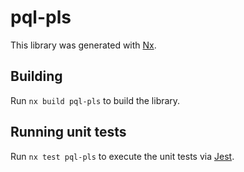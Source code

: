 # pql-pls

This library was generated with [Nx](https://nx.dev).

## Building

Run `nx build pql-pls` to build the library.

## Running unit tests

Run `nx test pql-pls` to execute the unit tests via [Jest](https://jestjs.io).
